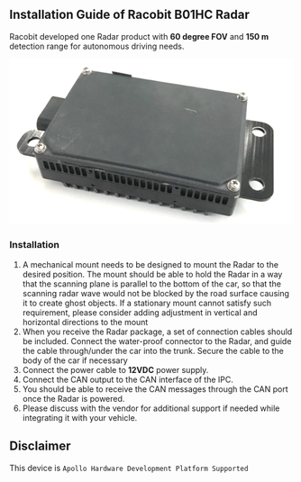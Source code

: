 ## Installation Guide of Racobit B01HC Radar

Racobit developed one Radar product with **60 degree FOV** and **150 m** detection range for autonomous driving needs. 

![radar_image](images/b01hc.png)

### Installation

1. A mechanical mount needs to be designed to mount the Radar to the desired position. The mount should be able to hold the Radar in a way that the scanning plane is parallel to the bottom of the car, so that the scanning radar wave would not be blocked by the road surface causing it to create ghost objects. If a stationary mount cannot satisfy such requirement, please consider adding adjustment in vertical and horizontal directions to the mount
2. When you receive the Radar package, a set of connection cables should be included. Connect the water-proof connector to the Radar, and guide the cable through/under the car into the trunk. Secure the cable to the body of the car if necessary
3. Connect the power cable to **12VDC** power supply.
4. Connect the CAN output to the CAN interface of the IPC.
5. You should be able to receive the CAN messages through the CAN port once the Radar is powered.
6. Please discuss with the vendor for additional support if needed while integrating it with your vehicle. 

## Disclaimer

This device is `Apollo Hardware Development Platform Supported`

  

  
